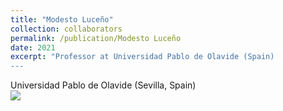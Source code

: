 ```yaml
---
title: "Modesto Luceño"
collection: collaborators
permalink: /publication/Modesto Luceño
date: 2021
excerpt: "Professor at Universidad Pablo de Olavide (Spain)
---
```

Universidad Pablo de Olavide (Sevilla, Spain)
<br/><img src='/images/collaborators/luceño.jpg'>